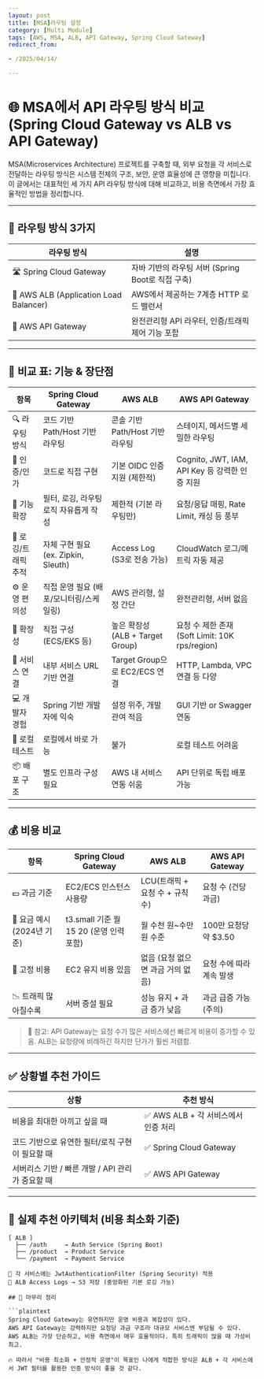 ```yaml
---
layout: post
title: [MSA]라우팅 설정
category: [Multi Module]
tags: [AWS, MSA, ALB, API Gateway, Spring Cloud Gateway]
redirect_from:

- /2025/04/14/

---
```


# 🌐 MSA에서 API 라우팅 방식 비교 (Spring Cloud Gateway vs ALB vs API Gateway)

MSA(Microservices Architecture) 프로젝트를 구축할 때, 외부 요청을 각 서비스로 전달하는 라우팅 방식은 시스템 전체의 구조, 보안, 운영 효율성에 큰 영향을 미칩니다. 이 글에서는 대표적인 세 가지 API 라우팅 방식에 대해 비교하고, 비용 측면에서 가장 효율적인 방법을 정리합니다.

---

## 📌 라우팅 방식 3가지

| 라우팅 방식 | 설명 |
|-------------|------|
| 🛣️ Spring Cloud Gateway | 자바 기반의 라우팅 서버 (Spring Boot로 직접 구축) |
| 🧭 AWS ALB (Application Load Balancer) | AWS에서 제공하는 7계층 HTTP 로드 밸런서 |
| 🚪 AWS API Gateway | 완전관리형 API 라우터, 인증/트래픽 제어 기능 포함 |

---

## 🧠 비교 표: 기능 & 장단점

| 항목 | Spring Cloud Gateway | AWS ALB | AWS API Gateway |
|------|------------------------|----------|------------------|
| 🔍 라우팅 방식 | 코드 기반 Path/Host 기반 라우팅 | 콘솔 기반 Path/Host 기반 라우팅 | 스테이지, 메서드별 세밀한 라우팅 |
| 🔐 인증/인가 | 코드로 직접 구현 | 기본 OIDC 인증 지원 (제한적) | Cognito, JWT, IAM, API Key 등 강력한 인증 지원 |
| 🧰 기능 확장 | 필터, 로깅, 라우팅 로직 자유롭게 작성 | 제한적 (기본 라우팅만) | 요청/응답 매핑, Rate Limit, 캐싱 등 풍부 |
| 🔎 로깅/트래픽 추적 | 자체 구현 필요 (ex. Zipkin, Sleuth) | Access Log (S3로 전송 가능) | CloudWatch 로그/메트릭 자동 제공 |
| ⚙️ 운영 편의성 | 직접 운영 필요 (배포/모니터링/스케일링) | AWS 관리형, 설정 간단 | 완전관리형, 서버 없음 |
| 🧱 확장성 | 직접 구성 (ECS/EKS 등) | 높은 확장성 (ALB + Target Group) | 요청 수 제한 존재 (Soft Limit: 10K rps/region) |
| 📎 서비스 연결 | 내부 서비스 URL 기반 연결 | Target Group으로 EC2/ECS 연결 | HTTP, Lambda, VPC 연결 등 다양 |
| 💻 개발자 경험 | Spring 기반 개발자에 익숙 | 설정 위주, 개발 관여 적음 | GUI 기반 or Swagger 연동 |
| 🧾 로컬 테스트 | 로컬에서 바로 가능 | 불가 | 로컬 테스트 어려움 |
| 📦 배포 구조 | 별도 인프라 구성 필요 | AWS 내 서비스 연동 쉬움 | API 단위로 독립 배포 가능 |

---

## 💰 비용 비교

| 항목 | Spring Cloud Gateway | AWS ALB | AWS API Gateway |
|------|------------------------|----------|------------------|
| 💵 과금 기준 | EC2/ECS 인스턴스 사용량 | LCU(트래픽 + 요청 수 + 규칙 수) | 요청 수 (건당 과금) |
| 🔸 요금 예시 (2024년 기준) | t3.small 기준 월 $15~$20 (운영 인력 포함) | 월 수천 원~수만 원 수준 | 100만 요청당 약 $3.50 |
| 🧩 고정 비용 | EC2 유지 비용 있음 | 없음 (요청 없으면 과금 거의 없음) | 요청 수에 따라 계속 발생 |
| 📉 트래픽 많아질수록 | 서버 증설 필요 | 성능 유지 + 과금 증가 낮음 | 과금 급증 가능 (주의) |

> 📌 참고: API Gateway는 요청 수가 많은 서비스에선 빠르게 비용이 증가할 수 있음. ALB는 요청량에 비례하긴 하지만 단가가 훨씬 저렴함.

---

## ✅ 상황별 추천 가이드

| 상황 | 추천 방식 |
|------|------------|
| 비용을 최대한 아끼고 싶을 때 | ✅ AWS ALB + 각 서비스에서 인증 처리 |
| 코드 기반으로 유연한 필터/로직 구현이 필요할 때 | ✅ Spring Cloud Gateway |
| 서버리스 기반 / 빠른 개발 / API 관리가 중요할 때 | ✅ AWS API Gateway |

---

## 🧾 실제 추천 아키텍처 (비용 최소화 기준)

```plaintext
[ ALB ]
  ├── /auth     → Auth Service (Spring Boot)
  ├── /product  → Product Service
  └── /payment  → Payment Service

📌 각 서비스에는 JwtAuthenticationFilter (Spring Security) 적용  
📌 ALB Access Logs → S3 저장 (중앙화된 기본 로깅 가능)

## 🧠 마무리 정리

```plaintext
Spring Cloud Gateway는 유연하지만 운영 비용과 복잡성이 있다.
AWS API Gateway는 강력하지만 요청당 과금 구조라 대규모 서비스엔 부담될 수 있다.
AWS ALB는 가장 단순하고, 비용 측면에서 매우 효율적이다. 특히 트래픽이 많을 때 가성비 최고.

🔥 따라서 "비용 최소화 + 안정적 운영"이 목표인 나에게 적합한 방식은 ALB + 각 서비스에서 JWT 필터를 활용한 인증 방식이 좋을 것 같다.
```
